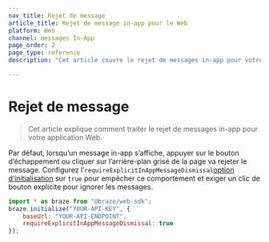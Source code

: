 ```yaml
---
nav_title: Rejet de message
article_title: Rejet de message in-app pour le Web
platform: Web
channel: messages In-App
page_order: 2
page_type: reference
description: "Cet article couvre le rejet de messages in-app pour votre application Web."

---
```


# Rejet de message

> Cet article explique comment traiter le rejet de messages in-app pour votre application Web.

Par défaut, lorsqu’un message in-app s’affiche, appuyer sur le bouton d’échappement ou cliquer sur l’arrière-plan grisé de la page va rejeter le message. Configurez l’`requireExplicitInAppMessageDismissal`[option d’initialisation][41] sur `true` pour empêcher ce comportement et exiger un clic de bouton explicite pour ignorer les messages. 

```javascript
import * as braze from "@braze/web-sdk";
braze.initialize("YOUR-API-KEY", {
    baseUrl: "YOUR-API-ENDPOINT",
    requireExplicitInAppMessageDismissal: true
});
```

[41]: https://js.appboycdn.com/web-sdk/latest/doc/modules/braze.html#initializationoptions
